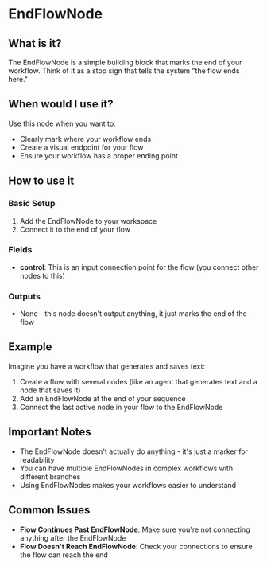 # EndFlowNode

## What is it?
The EndFlowNode is a simple building block that marks the end of your workflow. Think of it as a stop sign that tells the system "the flow ends here."

## When would I use it?
Use this node when you want to:
- Clearly mark where your workflow ends
- Create a visual endpoint for your flow
- Ensure your workflow has a proper ending point

## How to use it

### Basic Setup
1. Add the EndFlowNode to your workspace
2. Connect it to the end of your flow

### Fields
- **control**: This is an input connection point for the flow (you connect other nodes to this)

### Outputs
- None - this node doesn't output anything, it just marks the end of the flow

## Example
Imagine you have a workflow that generates and saves text:

1. Create a flow with several nodes (like an agent that generates text and a node that saves it)
2. Add an EndFlowNode at the end of your sequence
3. Connect the last active node in your flow to the EndFlowNode

## Important Notes
- The EndFlowNode doesn't actually do anything - it's just a marker for readability
- You can have multiple EndFlowNodes in complex workflows with different branches
- Using EndFlowNodes makes your workflows easier to understand

## Common Issues
- **Flow Continues Past EndFlowNode**: Make sure you're not connecting anything after the EndFlowNode
- **Flow Doesn't Reach EndFlowNode**: Check your connections to ensure the flow can reach the end